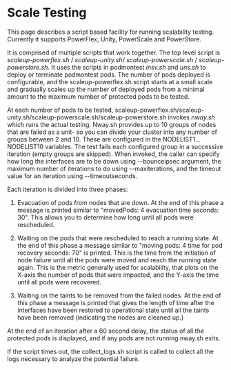 <!--
 Copyright (c) 2021-2023 Dell Inc., or its subsidiaries. All Rights Reserved.

 Licensed under the Apache License, Version 2.0 (the "License");
 you may not use this file except in compliance with the License.
 You may obtain a copy of the License at

 http://www.apache.org/licenses/LICENSE-2.0

 Unless required by applicable law or agreed to in writing, software
 distributed under the License is distributed on an "AS IS" BASIS,
 WITHOUT WARRANTIES OR CONDITIONS OF ANY KIND, either express or implied.
 See the License for the specific language governing permissions and
 limitations under the License.
-->

# Scale Testing

This page describes a script based facility for running scalability testing. Currently it supports PowerFlex, Unity, PowerScale and PowerStore.

It is comprised of multiple scripts that work together. The top level script is _scaleup-powerflex.sh_ / _scaleup-unity.sh_/ _scaleup-powerscale.sh_ / _scaleup-powerstore.sh_.
It uses the scripts in podmontest _insv.sh_ and _uns.sh_ to deploy or terminate podmontest pods.
The number of pods deployed is configurable, and the scaleup-powerflex.sh script starts at a small scale
and gradually scales up the number of deployed pods from a minimal amount to the maximum number of protected
pods to be tested.

At each number of pods to be tested, scaleup-powerflex.sh/scaleup-unity.sh/scaleup-powerscale.sh/scaleup-powerstore.sh invokes _nway.sh_ which runs the actual testing.
Nway.sh provides up to 10 groups of nodes that are failed as a unit- so you can divide your cluster into
any number of groups between 2 and 10. These are configured in the NODELIST1... NODELIST10 variables.
The test fails each configured group in a successive iteration (empty groups are skipped).
When invoked, the caller can specify how long the interfaces are to be down using --bounceipsec argument,
the maximum number of iterations to do using --maxiterations, and the timeout value for an iteration using
--timeoutseconds.

Each iteration is divided into three phases:

1. Evacuation of pods from nodes that are down. At the end of this phase a message is printed similar to
"movedPods: 4  evacuation time seconds:  30". This allows you to determine how long until all pods were rescheduled.

2. Waiting on the pods that were rescheduled to reach a running state. At the end of this phase a message
similar to "moving pods:  4 time for pod recovery seconds:  70" is printed. This is the time from the initiation of
node failure until all the pods were moved and reach the running state again. This is the metric generally used
for scalability, that plots on the X-axis the number of pods that were impacted, and the Y-axis the time until all 
pods were recovered.

3. Waiting on the taints to be removed from the failed nodes. At the end of this phase a message is printed
that gives the length of time after the interfaces have been restored to operational state until all the taints
have been removed (indicating the nodes are cleaned up.)

At the end of an iteration after a 60 second delay, the status of all the protected pods is displayed,
and if any pods are not running nway.sh exits.

If the script times out, the collect_logs.sh script is called to collect all the logs necessary to analyze the potential failure.

